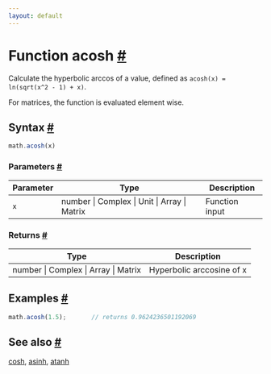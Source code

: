 ```yaml
---
layout: default
---
```


<h1 id="function-acosh">Function acosh <a href="#function-acosh" title="Permalink">#</a></h1>

Calculate the hyperbolic arccos of a value,
defined as `acosh(x) = ln(sqrt(x^2 - 1) + x)`.

For matrices, the function is evaluated element wise.


<h2 id="syntax">Syntax <a href="#syntax" title="Permalink">#</a></h2>

```js
math.acosh(x)
```

<h3 id="parameters">Parameters <a href="#parameters" title="Permalink">#</a></h3>

Parameter | Type | Description
--------- | ---- | -----------
`x` | number &#124; Complex &#124; Unit &#124; Array &#124; Matrix | Function input

<h3 id="returns">Returns <a href="#returns" title="Permalink">#</a></h3>

Type | Description
---- | -----------
number &#124; Complex &#124; Array &#124; Matrix | Hyperbolic arccosine of x


<h2 id="examples">Examples <a href="#examples" title="Permalink">#</a></h2>

```js
math.acosh(1.5);       // returns 0.9624236501192069
```


<h2 id="see-also">See also <a href="#see-also" title="Permalink">#</a></h2>

[cosh](cosh.html),
[asinh](asinh.html),
[atanh](atanh.html)


<!-- Note: This file is automatically generated from source code comments. Changes made in this file will be overridden. -->
